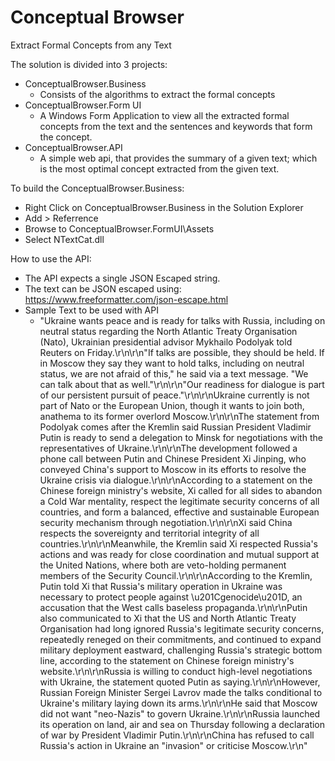 # Conceptual Browser
Extract Formal Concepts from any Text

The solution is divided into 3 projects:
- ConceptualBrowser.Business
    - Consists of the algorithms to extract the formal concepts
- ConceptualBrowser.Form UI
    - A Windows Form Application to view all the extracted formal concepts from the text and the sentences and keywords that form the concept.
- ConceptualBrowser.API
    - A simple web api, that provides the summary of a given text; which is the most optimal concept extracted from the given text.

To build the ConceptualBrowser.Business:
 - Right Click on ConceptualBrowser.Business in the Solution Explorer
 - Add > Referrence
 - Browse to ConceptualBrowser.FormUI\Assets
 - Select NTextCat.dll


How to use the API:
 - The API expects a single JSON Escaped string.
 - The text can be JSON escaped using: https://www.freeformatter.com/json-escape.html
 - Sample Text to be used with API
    - "Ukraine wants peace and is ready for talks with Russia, including on neutral status regarding the North Atlantic Treaty Organisation (Nato), Ukrainian presidential advisor Mykhailo Podolyak told Reuters on Friday.\r\n\r\n\"If talks are possible, they should be held. If in Moscow they say they want to hold talks, including on neutral status, we are not afraid of this,\" he said via a text message. \"We can talk about that as well.\"\r\n\r\n\"Our readiness for dialogue is part of our persistent pursuit of peace.\"\r\n\r\nUkraine currently is not part of Nato or the European Union, though it wants to join both, anathema to its former overlord Moscow.\r\n\r\nThe statement from Podolyak comes after the Kremlin said Russian President Vladimir Putin is ready to send a delegation to Minsk for negotiations with the representatives of Ukraine.\r\n\r\nThe development followed a phone call between Putin and Chinese President Xi Jinping, who conveyed China's support to Moscow in its efforts to resolve the Ukraine crisis via dialogue.\r\n\r\nAccording to a statement on the Chinese foreign ministry's website, Xi called for all sides to abandon a Cold War mentality, respect the legitimate security concerns of all countries, and form a balanced, effective and sustainable European security mechanism through negotiation.\r\n\r\nXi said China respects the sovereignty and territorial integrity of all countries.\r\n\r\nMeanwhile, the Kremlin said Xi respected Russia's actions and was ready for close coordination and mutual support at the United Nations, where both are veto-holding permanent members of the Security Council.\r\n\r\nAccording to the Kremlin, Putin told Xi that Russia's military operation in Ukraine was necessary to protect people against \u201Cgenocide\u201D, an accusation that the West calls baseless propaganda.\r\n\r\nPutin also communicated to Xi that the US and North Atlantic Treaty Organisation had long ignored Russia's legitimate security concerns, repeatedly reneged on their commitments, and continued to expand military deployment eastward, challenging Russia's strategic bottom line, according to the statement on Chinese foreign ministry's website.\r\n\r\nRussia is willing to conduct high-level negotiations with Ukraine, the statement quoted Putin as saying.\r\n\r\nHowever, Russian Foreign Minister Sergei Lavrov made the talks conditional to Ukraine's military laying down its arms.\r\n\r\nHe said that Moscow did not want \"neo-Nazis\" to govern Ukraine.\r\n\r\nRussia launched its operation on land, air and sea on Thursday following a declaration of war by President Vladimir Putin.\r\n\r\nChina has refused to call Russia's action in Ukraine an \"invasion\" or criticise Moscow.\r\n"


